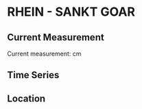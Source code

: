 # RHEIN - SANKT GOAR

## Current Measurement

Current measurement: <Value topic="rivers/pegel-online/RHEIN/SANKT_GOAR/measurementValue"/> cm

## Time Series

<TimeSeries topic="rivers/pegel-online/RHEIN/SANKT_GOAR/measurementValue" period="week" />

## Location

<WorldMap>
  <Marker lat="50.152557028895416" lon="7.712614955322655" labelTopic="rivers/pegel-online/RHEIN/SANKT_GOAR" />
</WorldMap>

